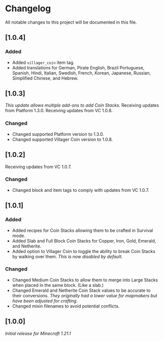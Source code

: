 # Changelog

All notable changes to this project will be documented in this file.

## [1.0.4]

### Added

- Added `villager_coin` item tag.
- Added translations for German, Pirate English, Brazil Portuguese, Spanish, Hindi, Italian, Swedish, French, Korean, Japanese, Russian, Simplified Chinese, and Hebrew.

## [1.0.3]

_This update allows multiple add-ons to add Coin Stacks._
Receiving updates from Platform 1.3.0.
Receiving updates from VC 1.0.8.

### Changed

- Changed supported Platform version to 1.3.0.
- Changed supported Villager Coin version to 1.0.8.

## [1.0.2]

Receiving updates from VC 1.0.7.

### Changed

- Changed block and item tags to comply with updates from VC 1.0.7.

## [1.0.1]

### Added

- Added recipes for Coin Stacks allowing them to be crafted in Survival mode.
- Added Slab and Full Block Coin Stacks for Copper, Iron, Gold, Emerald, and Netherite.
- Added option to Villager Coin to toggle the ability to break Coin Stacks by walking over them. 
_This is now disabled by default._

### Changed

- Changed Medium Coin Stacks to allow them to merge into Large Stacks when placed in the same block. (Like a slab.)
- Changed Emerald and Netherite Coin Stack values to be accurate to their conversions. 
_They originally had a lower value for mapmakers but have been adjusted for crafting._
- Changed mixin filenames to avoid potential conflicts.

## [1.0.0]

_Initial release for Minecraft 1.21.1_